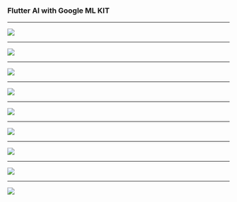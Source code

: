 <h3>Flutter AI with Google ML KIT</h3>
<hr>
<img src="captures/menu.png">
<hr>
<img src="captures/graphics.png">
<hr>
<img src="captures/ocr1.png">
<hr>
<img src="captures/ocr2.png">
<hr>
<img src="captures/face1.png">
<hr>
<img src="captures/face2.png">
<hr>
<img src="captures/faces.png">
<hr>
<img src="captures/qrscan1.png">
<hr>
<img src="captures/qrscan1.png">